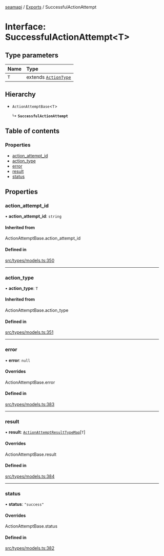 [seamapi](../README.md) / [Exports](../modules.md) / SuccessfulActionAttempt

# Interface: SuccessfulActionAttempt<T\>

## Type parameters

| Name | Type |
| :------ | :------ |
| `T` | extends [`ActionType`](../modules.md#actiontype) |

## Hierarchy

- `ActionAttemptBase`<`T`\>

  ↳ **`SuccessfulActionAttempt`**

## Table of contents

### Properties

- [action\_attempt\_id](SuccessfulActionAttempt.md#action_attempt_id)
- [action\_type](SuccessfulActionAttempt.md#action_type)
- [error](SuccessfulActionAttempt.md#error)
- [result](SuccessfulActionAttempt.md#result)
- [status](SuccessfulActionAttempt.md#status)

## Properties

### action\_attempt\_id

• **action\_attempt\_id**: `string`

#### Inherited from

ActionAttemptBase.action\_attempt\_id

#### Defined in

[src/types/models.ts:350](https://github.com/seamapi/javascript/blob/main/src/types/models.ts#L350)

___

### action\_type

• **action\_type**: `T`

#### Inherited from

ActionAttemptBase.action\_type

#### Defined in

[src/types/models.ts:351](https://github.com/seamapi/javascript/blob/main/src/types/models.ts#L351)

___

### error

• **error**: ``null``

#### Overrides

ActionAttemptBase.error

#### Defined in

[src/types/models.ts:383](https://github.com/seamapi/javascript/blob/main/src/types/models.ts#L383)

___

### result

• **result**: [`ActionAttemptResultTypeMap`](ActionAttemptResultTypeMap.md)[`T`]

#### Overrides

ActionAttemptBase.result

#### Defined in

[src/types/models.ts:384](https://github.com/seamapi/javascript/blob/main/src/types/models.ts#L384)

___

### status

• **status**: ``"success"``

#### Overrides

ActionAttemptBase.status

#### Defined in

[src/types/models.ts:382](https://github.com/seamapi/javascript/blob/main/src/types/models.ts#L382)
